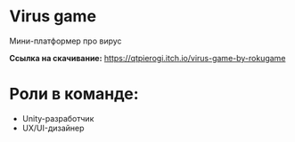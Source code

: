 # Virus game
Мини-платформер про вирус

**Ссылка на скачивание:** https://qtpierogi.itch.io/virus-game-by-rokugame
# Роли в команде: 
* Unity-разработчик
* UX/UI-дизайнер
